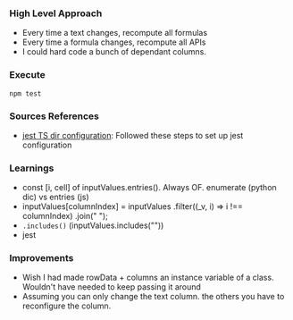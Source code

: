 ### High Level Approach

- Every time a text changes, recompute all formulas
- Every time a formula changes, recompute all APIs
- I could hard code a bunch of dependant columns.

### Execute

`npm test`

### Sources References

- [jest TS dir configuration](https://bootcamp.uxdesign.cc/how-to-write-test-cases-in-typescript-fa7a263b7833): Followed these steps to set up jest configuration

### Learnings

- const [i, cell] of inputValues.entries(). Always OF. enumerate (python dic) vs entries (js)
- inputValues[columnIndex] = inputValues
  .filter((\_v, i) => i !== columnIndex)
  .join(" ");
- `.includes()` (inputValues.includes(""))
- jest

### Improvements

- Wish I had made rowData + columns an instance variable of a class. Wouldn't have needed to keep passing it around
- Assuming you can only change the text column. the others you have to reconfigure the column.
